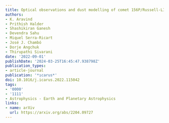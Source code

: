 ```yaml
---
title: Optical observations and dust modelling of comet 156P/Russell-LINEAR
authors:
- K. Aravind
- Prithish Halder
- Shashikiran Ganesh
- Devendra Sahu
- Miquel Serra-Ricart
- José J. Chambó
- Dorje Angchuk
- Thirupathi Sivarani
date: '2022-09-01'
publishDate: '2024-03-25T16:45:47.938798Z'
publication_types:
- article-journal
publication: '*ıcarus*'
doi: 10.1016/j.icarus.2022.115042
tags:
- '0000'
- '1111'
- Astrophysics - Earth and Planetary Astrophysics
links:
- name: arXiv
  url: https://arxiv.org/abs/2204.09727
---
```

